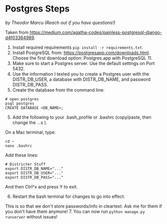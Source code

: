 # Postgres Steps
_by Theodor Marcu (Reach out if you have questions!)_

Taken from https://medium.com/agatha-codes/painless-postgresql-django-d4f03364989.

1. Install required requirements `pip install -r requirements.txt`.
2. Install PostgreSQL from: https://postgresapp.com/downloads.html. Choose the first download option: Postgres.app with PostgreSQL 11. 
3. Make sure to start a Postgres server. Use the default settings on Port 5432.
4. Use the information I texted you to create a Postgres user with the DISTR_DB_USER, a database with DISTR_DB_NAME, and password DISTR_DB_PASS.
5. Create the database from the command line:
```
# open postgres
psql postgres
CREATE DATABASE <DB_NAME>;
```
5. Add the following to your .bash_profile or .bashrc (copy/paste, then change the ...s ).

On a Mac terminal, type:
```
cd ~
nano .bashrc
```

Add these lines:
```
# Districter Stuff
export DISTR_DB_NAME="..."
export DISTR_DB_USER="..."
export DISTR_DB_PASS="..."
```
And then Ctrl^x and press Y to exit.

6. Restart the bash terminal for changes to go into effect.

This is so that we don't store passwords/info in cleartext. Ask me for them if you don't have them anymore!
7. You can now run `python manage.py runserver` without issues!
